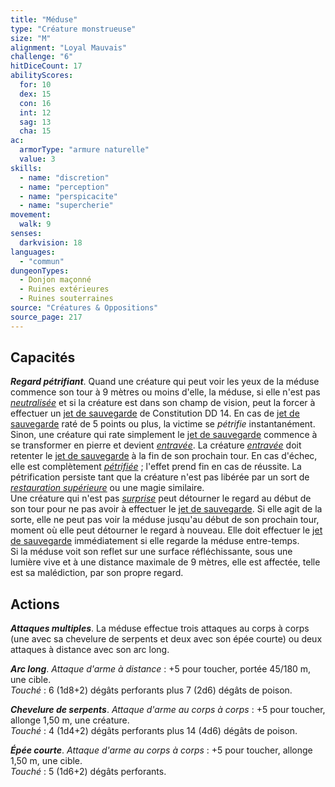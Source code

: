 ```yaml
---
title: "Méduse"
type: "Créature monstrueuse"
size: "M"
alignment: "Loyal Mauvais"
challenge: "6"
hitDiceCount: 17
abilityScores:
  for: 10
  dex: 15
  con: 16
  int: 12
  sag: 13
  cha: 15
ac:
  armorType: "armure naturelle"
  value: 3
skills:
  - name: "discretion"
  - name: "perception"
  - name: "perspicacite"
  - name: "supercherie"
movement:
  walk: 9
senses:
  darkvision: 18
languages:
  - "commun"
dungeonTypes:
  - Donjon maçonné
  - Ruines extérieures
  - Ruines souterraines
source: "Créatures & Oppositions"
source_page: 217
---
```

## Capacités
_**Regard pétrifiant**_. Quand une créature qui peut voir les yeux de la méduse commence son tour à 9 mètres ou moins d'elle, la méduse, si elle n'est pas [_neutralisée_](/gerer-la-sante-du-personnage/#neutralise) et si la créature est dans son champ de vision, peut la forcer à effectuer un [jet de sauvegarde](/utiliser-les-caracteristiques/#jets-de-sauvegarde) de Constitution DD 14. En cas de [jet de sauvegarde](/utiliser-les-caracteristiques/#jets-de-sauvegarde) raté de 5 points ou plus, la victime se _pétrifie_ instantanément. Sinon, une créature qui rate simplement le [jet de sauvegarde](/utiliser-les-caracteristiques/#jets-de-sauvegarde) commence à se transformer en pierre et devient [_entravée_](/gerer-la-sante-du-personnage/#entrave). La créature [_entravée_](/gerer-la-sante-du-personnage/#entrave) doit retenter le [jet de sauvegarde](/utiliser-les-caracteristiques/#jets-de-sauvegarde) à la fin de son prochain tour. En cas d'échec, elle est complètement [_pétrifiée_](/gerer-la-sante-du-personnage/#petrifie) ; l'effet prend fin en cas de réussite. La pétrification persiste tant que la créature n'est pas libérée par un sort de [_restauration supérieure_](/grimoire/restauration-superieure/) ou une magie similaire.  
Une créature qui n'est pas [_surprise_](/gerer-la-sante-du-personnage/#surpris) peut détourner le regard au début de son tour pour ne pas avoir à effectuer le [jet de sauvegarde](/utiliser-les-caracteristiques/#jets-de-sauvegarde). Si elle agit de la sorte, elle ne peut pas voir la méduse jusqu'au début de son prochain tour, moment où elle peut détourner le regard à nouveau. Elle doit effectuer le [jet de sauvegarde](/utiliser-les-caracteristiques/#jets-de-sauvegarde) immédiatement si elle regarde la méduse entre-temps.  
Si la méduse voit son reflet sur une surface réfléchissante, sous une lumière vive et à une distance maximale de 9 mètres, elle est affectée, telle est sa malédiction, par son propre regard.

## Actions
_**Attaques multiples**_. La méduse effectue trois attaques au corps à corps (une avec sa chevelure de serpents et deux avec son épée courte) ou deux attaques à distance avec son arc long.

_**Arc long**_. _Attaque d'arme à distance_ : +5 pour toucher, portée 45/180 m, une cible.  
_Touché_ : 6 (1d8+2) dégâts perforants plus 7 (2d6) dégâts de poison.

_**Chevelure de serpents**_. _Attaque d'arme au corps à corps_ : +5 pour toucher, allonge 1,50 m, une créature.  
_Touché_ : 4 (1d4+2) dégâts perforants plus 14 (4d6) dégâts de poison.

_**Épée courte**_. _Attaque d'arme au corps à corps_ : +5 pour toucher, allonge 1,50 m, une cible.  
_Touché_ : 5 (1d6+2) dégâts perforants.

